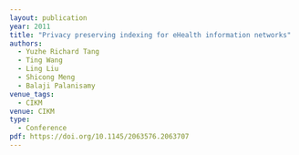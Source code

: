 ```yaml
---
layout: publication
year: 2011
title: "Privacy preserving indexing for eHealth information networks"
authors:
  - Yuzhe Richard Tang
  - Ting Wang
  - Ling Liu
  - Shicong Meng
  - Balaji Palanisamy
venue_tags:
  - CIKM
venue: CIKM
type:
  - Conference
pdf: https://doi.org/10.1145/2063576.2063707
---
```

